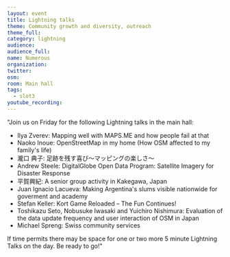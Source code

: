 ```yaml
---
layout: event
title: Lightning talks
theme: Community growth and diversity, outreach
theme_full:
category: lightning
audience:
audience_full:
name: Numerous
organization:
twitter:
osm:
room: Main hall
tags:
  - slot3
youtube_recording:
---
```

"Join us on Friday for the following Lightning talks in the main hall:

 - Ilya Zverev: Mapping well with MAPS.ME and how people fail at that
 - Naoko Inoue: OpenStreetMap in my home (How OSM affected to my family's life)
 - 瀧口 典子: 足跡を残す喜び～マッピングの楽しさ～
 - Andrew Steele: DigitalGlobe Open Data Program: Satellite Imagery for Disaster Response
 - 平賀興紀: A senior group activity in Kakegawa, Japan
 - Juan Ignacio Lacueva: Making Argentina's slums visible nationwide for goverment and academy
 - Stefan Keller: Kort Game Reloaded – The Fun Continues!
 - Toshikazu Seto, Nobusuke Iwasaki and Yuichiro Nishimura: Evaluation of the data update frequency and user interaction of OSM in Japan
 - Michael Spreng: Swiss community services

If time permits there may be space for one or two more 5 minute Lightning Talks on the day. Be ready to go!"
